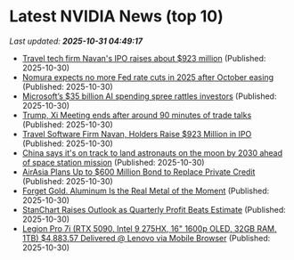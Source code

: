 # Latest NVIDIA News (top 10)
_Last updated: **2025-10-31 04:49:17**_

- [Travel tech firm Navan's IPO raises about $923 million](https://biztoc.com/x/5e2819ae80bed2ce) (Published: 2025-10-30)
- [Nomura expects no more Fed rate cuts in 2025 after October easing](https://biztoc.com/x/ef531b0327298370) (Published: 2025-10-30)
- [Microsoft’s $35 billion AI spending spree rattles investors](https://m.economictimes.com/markets/stocks/news/microsofts-35-billion-ai-spending-spree-rattles-investors/microsofts-ai-bet-stirs-investor-jitters/slideshow/124934341.cms) (Published: 2025-10-30)
- [Trump, Xi Meeting ends after around 90 minutes of trade talks](https://www.bloomberg.com/news/articles/2025-10-30/trump-xi-launch-pivotal-trade-talks-at-south-korea-summit) (Published: 2025-10-30)
- [Travel Software Firm Navan, Holders Raise $923 Million in IPO](https://biztoc.com/x/a57005c7482b0615) (Published: 2025-10-30)
- [China says it's on track to land astronauts on the moon by 2030 ahead of space station mission](https://biztoc.com/x/1a644ccb9667dbcc) (Published: 2025-10-30)
- [AirAsia Plans Up to $600 Million Bond to Replace Private Credit](https://biztoc.com/x/334375cbd3fe3542) (Published: 2025-10-30)
- [Forget Gold. Aluminum Is the Real Metal of the Moment](https://biztoc.com/x/2d06b932d0f233a9) (Published: 2025-10-30)
- [StanChart Raises Outlook as Quarterly Profit Beats Estimate](https://biztoc.com/x/c607e0c6934ec40e) (Published: 2025-10-30)
- [Legion Pro 7i (RTX 5090, Intel 9 275HX, 16" 1600p OLED, 32GB RAM, 1TB) $4,883.57 Delivered @ Lenovo via Mobile Browser](https://www.ozbargain.com.au/node/930800) (Published: 2025-10-30)
